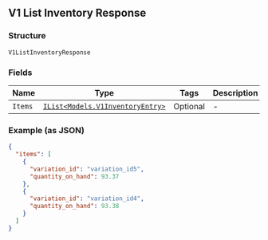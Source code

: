 ## V1 List Inventory Response

### Structure

`V1ListInventoryResponse`

### Fields

| Name | Type | Tags | Description |
|  --- | --- | --- | --- |
| `Items` | [`IList<Models.V1InventoryEntry>`](/doc/models/v1-inventory-entry.md) | Optional | - |

### Example (as JSON)

```json
{
  "items": [
    {
      "variation_id": "variation_id5",
      "quantity_on_hand": 93.37
    },
    {
      "variation_id": "variation_id4",
      "quantity_on_hand": 93.38
    }
  ]
}
```

